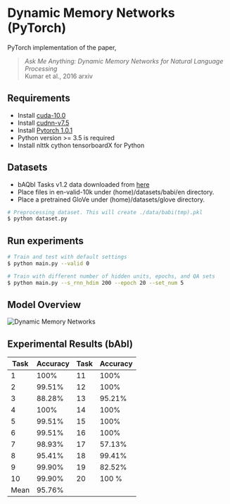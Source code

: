 # Dynamic Memory Networks (PyTorch)
PyTorch implementation of the paper, </br>
> *Ask Me Anything: Dynamic Memory Networks for Natural Language Processing* </br>
> Kumar et al., 2016 arxiv

## Requirements
- Install [cuda-10.0](https://developer.nvidia.com/cuda-downlaods)
- Install [cudnn-v7.5](https://developer.nvidia.com/cudnn)
- Install [Pytorch 1.0.1](https://pytorch.org/)
- Python version >= 3.5 is required
- Install nlttk cython tensorboardX for Python

## Datasets
- bAQbI Tasks v1.2 data downloaded from [here](https://research.fb.com/downloads/babi/)
- Place files in en-valid-10k under (home)/datasets/babi/en directory.
- Place a pretrained GloVe under (home)/datasets/glove directory.

```bash
# Preprocessing dataset. This will create ./data/babi(tmp).pkl
$ python dataset.py
```

## Run experiments
```bash
# Train and test with default settings
$ python main.py --valid 0

# Train with different number of hidden units, epochs, and QA sets
$ python main.py --s_rnn_hdim 200 --epoch 20 --set_num 5
```

## Model Overview
![Dynamic Memory Networks](https://yerevann.github.io/public/2016-02-06/dmn-details.png)

## Experimental Results (bAbI)
Task | Accuracy | Task | Accuracy
---- | -------- | ---- | -------
 1 | 100% | 11 | 100%
 2 | 99.51% | 12 | 100%
 3 | 88.28% | 13 | 95.21%
 4 | 100% | 14 | 100%
 5 | 99.51% | 15 | 100%
 6 | 99.51% | 16 | 100%
 7 | 98.93% | 17 | 57.13%
 8 | 95.41% | 18 | 99.41%
 9 | 99.90% | 19 | 82.52%
10 | 99.90% | 20 | 100 %
Mean | 95.76%
